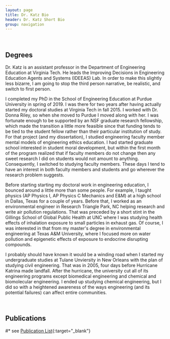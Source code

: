 ```yaml
---
layout: page
title: Dr. Katz Bio
header: Dr. Katz Short Bio
group: navigation
---
```

<br/>

## Degrees  

Dr. Katz is an assistant professor in the Department of Engineering Education at Virginia Tech. He leads the Improving Decisions in Engineering Education Agents and Systems (IDEEAS) Lab. In order to make this slightly less bizarre, I am going to stop the third person narrative, be realistic, and switch to first person.

I completed my PhD in the School of Engineering Education at Purdue University in spring of 2019. I was there for two years after having actually started my doctoral studies at Virginia Tech in fall 2015. I worked with Dr. Donna Riley, so when she moved to Purdue I moved along with her. I was fortunate enough to be supported by an NSF graduate research fellowship, which made the transition a little more feasible since that funding tends to be tied to the student fellow rather than their particular institution of study. For that project (and my dissertation), I studied engineering faculty member mental models of engineering ethics education. I had started graduate school interested in student moral development, but within the first month of the program realized that if faculty members do not change then any sweet research I did on students would not amount to anything. Consequently, I switched to studying faculty members. These days I tend to have an interest in both faculty members and students and go wherever the research problem suggests.

Before starting starting my doctoral work in engineering education, I bounced around a little more than some people. For example, I taught physics (AP Physics I, AP Physics C Mechanics and E&M) at a high school in Dallas, Texas for a couple of years. Before that, I worked as an environmental engineer in Research Triangle Park, NC helping research and write air pollution regulations. That was preceded by a short stint in the Gillings School of Global Public Health at UNC where I was studying health effects of inhalation exposure to small particles in exhaust gas. Of course, I was interested in that from my master's degree in environmental engineering at Texas A&M University, where I focused more on water pollution and epigenetic effects of exposure to endocrine disrupting compounds.

I probably should have known it would be a winding road when I started my undergraduate studies at Tulane Unviersity in New Orleans with the plan of studying civil engineering. That was in 2005, four days before Hurricane Katrina made landfall. After the hurricane, the university cut all of its engineering programs except biomedical engineering and chemical and biomolecular engineering. I ended up studying chemical engineering, but I did so with a heightened awareness of the ways engineering (and its potential failures) can affect entire communities. 

<br/>

<!--- ## Biosketch in NSF/NIH Formats

* 
<br/> 
-->
## Publications

#* see [Publication List]({{site.baseurl}}/pubs/){:target="_blank"}

